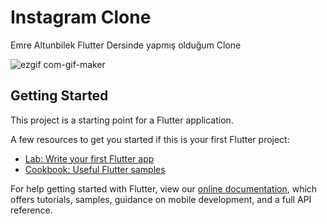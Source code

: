 # Instagram Clone
Emre Altunbilek Flutter Dersinde yapmış olduğum Clone


![ezgif com-gif-maker](https://user-images.githubusercontent.com/72871376/181936387-e045ba17-ddf8-44dd-bcf7-b306d6f67542.gif)

## Getting Started

This project is a starting point for a Flutter application.

A few resources to get you started if this is your first Flutter project:

- [Lab: Write your first Flutter app](https://flutter.dev/docs/get-started/codelab)
- [Cookbook: Useful Flutter samples](https://flutter.dev/docs/cookbook)

For help getting started with Flutter, view our
[online documentation](https://flutter.dev/docs), which offers tutorials,
samples, guidance on mobile development, and a full API reference.
